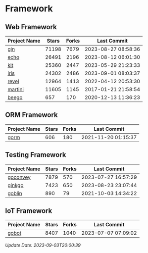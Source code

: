 # Framework

## Web Framework
| Project Name | Stars | Forks | Last Commit |
| ------------ | ----- | ----- | ----------- |
| [gin](https://github.com/gin-gonic/gin) | 71198 | 7679 | 2023-08-27 08:58:36 |
| [echo](https://github.com/labstack/echo) | 26491 | 2196 | 2023-08-12 06:01:30 |
| [kit](https://github.com/go-kit/kit) | 25360 | 2447 | 2023-05-29 21:23:33 |
| [iris](https://github.com/kataras/iris) | 24302 | 2486 | 2023-09-01 08:03:37 |
| [revel](https://github.com/revel/revel) | 12964 | 1413 | 2022-04-12 20:53:30 |
| [martini](https://github.com/go-martini/martini) | 11605 | 1145 | 2017-01-21 21:58:54 |
| [beego](https://github.com/astaxie/beego) | 657 | 170 | 2020-12-13 11:36:23 |

## ORM Framework
| Project Name | Stars | Forks | Last Commit |
| ------------ | ----- | ----- | ----------- |
| [gorm](https://github.com/jinzhu/gorm) | 606 | 180 | 2021-11-20 01:15:37 |

## Testing Framework
| Project Name | Stars | Forks | Last Commit |
| ------------ | ----- | ----- | ----------- |
| [goconvey](https://github.com/smartystreets/goconvey) | 7879 | 570 | 2023-07-27 16:57:29 |
| [ginkgo](https://github.com/onsi/ginkgo) | 7423 | 650 | 2023-08-23 23:07:44 |
| [goblin](https://github.com/franela/goblin) | 890 | 79 | 2021-10-03 14:34:22 |

## IoT Framework
| Project Name | Stars | Forks | Last Commit |
| ------------ | ----- | ----- | ----------- |
| [gobot](https://github.com/hybridgroup/gobot) | 8407 | 1040 | 2023-07-07 07:09:02 |

*Update Date: 2023-09-03T20:00:39*